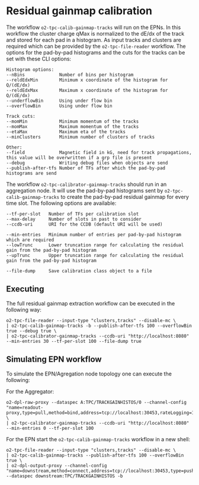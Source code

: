 <!-- doxy
\page refTPCcalibrationCalibPadGainTracks dEdx Calibration
/doxy -->

# Residual gainmap calibration
The workflow `o2-tpc-calib-gainmap-tracks` will run on the EPNs. In this workflow the cluster charge qMax is normalized to the dE/dx of the track and stored for each pad in a histogram. As input tracks and clusters are required which can be provided by the `o2-tpc-file-reader` workflow. The options for the pad-by-pad histograms and the cuts for the tracks can be set with these CLI options:


```
Histogram options:
--nBins             Number of bins per histogram
--reldEdxMin        Minimum x coordinate of the histogram for Q/(dE/dx)
--reldEdxMax        Maximum x coordinate of the histogram for Q/(dE/dx)
--underflowBin      Using under flow bin
--overflowBin       Using under flow bin

Track cuts:
--momMin            Minimum momentum of the tracks
--momMax            Maximum momentum of the tracks
--etaMax            Maximum eta of the tracks
--minClusters       Minimum number of clusters of tracks

Other:
--field             Magnetic field in kG, need for track propagations, this value will be overwritten if a grp file is present
--debug             Writing debug files when objects are send
--publish-after-tfs Number of TFs after which the pad-by-pad histograms are send
```

The workflow `o2-tpc-calibrator-gainmap-tracks` should run in an aggregation node. It will use the pad-by-pad histograms sent by `o2-tpc-calib-gainmap-tracks` to create the pad-by-pad residual gainmap for every time slot. The following options are available:

```
--tf-per-slot   Number of TFs per calibration slot
--max-delay     Number of slots in past to consider
--ccdb-uri      URI for the CCDB (default URI will be used)

--min-entries   Minimum number of entries per pad-by-pad histogram which are required
--lowTrunc      Lower truncation range for calculating the residual gain from the pad-by-pad histogram
--upTrunc       Upper truncation range for calculating the residual gain from the pad-by-pad histogram

--file-dump     Save calibration class object to a file
```

## Executing

The full residual gainmap extraction workflow can be executed in the following way:

```
o2-tpc-file-reader --input-type "clusters,tracks" --disable-mc \
| o2-tpc-calib-gainmap-tracks -b --publish-after-tfs 100 --overflowBin true --debug true \
| o2-tpc-calibrator-gainmap-tracks --ccdb-uri "http://localhost:8080" --min-entries 30 --tf-per-slot 100 --file-dump true
```


## Simulating EPN workflow

To simulate the EPN/Agregation node topology one can execute the following:

For the Aggregator:

```
o2-dpl-raw-proxy --dataspec A:TPC/TRACKGAINHISTOS/0 --channel-config "name=readout-proxy,type=pull,method=bind,address=tcp://localhost:30453,rateLogging=1,transport=zeromq" \
| o2-tpc-calibrator-gainmap-tracks --ccdb-uri "http://localhost:8080" --min-entries 0 --tf-per-slot 100
```

For the EPN start the `o2-tpc-calib-gainmap-tracks` workflow in a new shell:

```
o2-tpc-file-reader --input-type "clusters,tracks" --disable-mc \
| o2-tpc-calib-gainmap-tracks --publish-after-tfs 100 --overflowBin true \
| o2-dpl-output-proxy --channel-config "name=downstream,method=connect,address=tcp://localhost:30453,type=push,transport=zeromq" --dataspec downstream:TPC/TRACKGAINHISTOS -b
```
